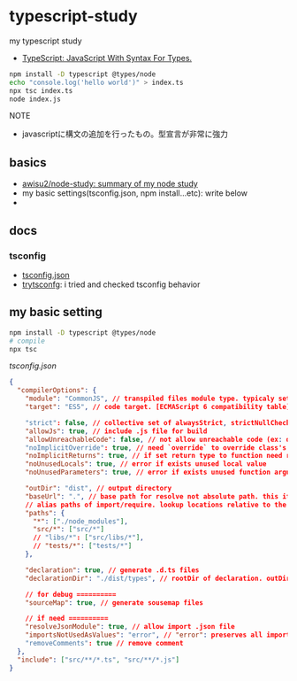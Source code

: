 # typescript-study

my typescript study

- [TypeScript: JavaScript With Syntax For Types\.](https://www.typescriptlang.org/)

```bash
npm install -D typescript @types/node
echo "console.log('hello world')" > index.ts
npx tsc index.ts
node index.js
```

NOTE

- javascriptに構文の追加を行ったもの。型宣言が非常に強力

## basics

- [awisu2/node\-study: summary of my node study](https://github.com/awisu2/node-study)
- my basic settings(tsconfig.json, npm install...etc): write below
- 

## docs

### tsconfig

- [tsconfig.json](./docs/tsconfig.md)
- [trytsconfg](./trytsconfig): i tried and checked tsconfig behavior

## my basic setting

```bash
npm install -D typescript @types/node
# compile
npx tsc
```

_tsconfig.json_

```json
{
  "compilerOptions": {
    "module": "CommonJS", // transpiled files module type. typicaly set CommonJs/ES2015. (ESNext is latest version)
    "target": "ES5", // code target. [ECMAScript 6 compatibility table](http://kangax.github.io/compat-table/es6/)

    "strict": false, // collective set of alwaysStrict, strictNullChecks, strictBindCallApply, strictFunctionTypes, strictPropertyInitialization, noImplicitAny, noImplicitThis, useUnknownInCatchVariables
    "allowJs": true, // include .js file for build
    "allowUnreachableCode": false, // not allow unreachable code (ex: double return)
    "noImplicitOverride": true, // need `override` to override class's function
    "noImplicitReturns": true, // if set return type to function need return value in all code/pattern.
    "noUnusedLocals": true, // error if exists unused local value
    "noUnusedParameters": true, // error if exists unused function arguments

    "outDir": "dist", // output directory
    "baseUrl": ".", // base path for resolve not absolute path. this itself is resolve from tsconfig.json's directory
    // alias paths of import/require. lookup locations relative to the baseUrl.
    "paths": {
      "*": ["./node_modules"],
      "src/*": ["src/*"]
      // "libs/*": ["src/libs/*"],
      // "tests/*": ["tests/*"]
    },

    "declaration": true, // generate .d.ts files
    "declarationDir": "./dist/types", // rootDir of declaration. outDir not overrite this.

    // for debug ==========
    "sourceMap": true, // generate sousemap files

    // if need ==========
    "resolveJsonModule": true, // allow import .json file
    "importsNotUsedAsValues": "error", // "error": preserves all import scripts. but error happen if exists not use.
    "removeComments": true // remove comment
  },
  "include": ["src/**/*.ts", "src/**/*.js"]
}
```

